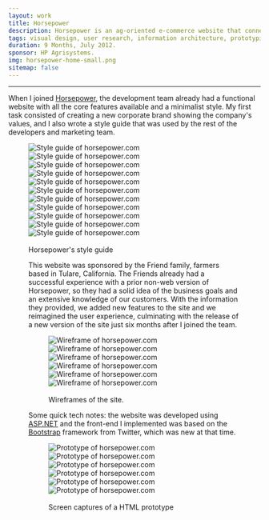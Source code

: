 ```yaml
---
layout: work
title: Horsepower
description: Horsepower is an ag-oriented e-commerce website that connects farmers and buyers.
tags: visual design, user research, information architecture, prototyping, front-end development.
duration: 9 Months, July 2012.
sponsor: HP Agrisystems.
img: horsepower-home-small.png
sitemap: false
---
```

<script src="/flickity.js"></script>
<hr>
<p>When I joined <a href="http://www.horsepower.com">Horsepower</a>, the development team already had a functional website with all the core features available and a minimalist style. My first task consisted of creating a new corporate brand showing the company's values, and I also wrote a style guide that was used by the rest of the developers and marketing team.</p>
<figure>
  <div class="carousel" data-flickity='{ "imagesLoaded": true, "percentPosition": false }'>
    <img src="/images/hp_styleguide1.png" alt="Style guide of horsepower.com">
    <img src="/images/hp_styleguide2.png" alt="Style guide of horsepower.com">
    <img src="/images/hp_styleguide3.png" alt="Style guide of horsepower.com">
    <img src="/images/hp_styleguide4.png" alt="Style guide of horsepower.com">
    <img src="/images/hp_styleguide5.png" alt="Style guide of horsepower.com">
    <img src="/images/hp_styleguide6.png" alt="Style guide of horsepower.com">
    <img src="/images/hp_styleguide7.png" alt="Style guide of horsepower.com">
    <img src="/images/hp_styleguide8.png" alt="Style guide of horsepower.com">
    <img src="/images/hp_styleguide9.png" alt="Style guide of horsepower.com">
    <img src="/images/hp_styleguide10.png" alt="Style guide of horsepower.com">
    <img src="/images/hp_styleguide11.png" alt="Style guide of horsepower.com">
  </div>
  <br>
  <figcaption>Horsepower's style guide</figcaption>
<p>This website was sponsored by the Friend family, farmers based in Tulare, California. The Friends already had a successful experience with a prior non-web version of Horsepower, so they had a solid idea of the business goals and an extensive knowledge of our customers. With the information they provided, we added new features to the site and we reimagined the user experience, culminating with the release of a new version of the site just six months after I joined the team.</p>
<figure>
  <div class="carousel" data-flickity='{ "imagesLoaded": true, "percentPosition": false }'>
    <img src="/images/hp_wire1.png" alt="Wireframe of horsepower.com">
    <img src="/images/hp_wire2.png" alt="Wireframe of horsepower.com">
    <img src="/images/hp_wire3.png" alt="Wireframe of horsepower.com">
    <img src="/images/hp_wire4.png" alt="Wireframe of horsepower.com">
    <img src="/images/hp_wire5.png" alt="Wireframe of horsepower.com">
    <img src="/images/hp_wire6.png" alt="Wireframe of horsepower.com">
  </div>
  <br>
  <figcaption>Wireframes of the site.</figcaption>
</figure>
<p>Some quick tech notes: the website was developed using <a href="http://www.asp.net/">ASP.NET</a> and the front-end I implemented was based on the <a href="http://getbootstrap.com/">Bootstrap</a> framework from Twitter, which was new at that time.</p>
<figure>
  <div class="carousel" data-flickity='{ "imagesLoaded": true, "percentPosition": false }'>
    <img src="/images/hp_mock1.png" alt="Prototype of horsepower.com">
    <img src="/images/hp_mock2.png" alt="Prototype of horsepower.com">
    <img src="/images/hp_mock3.png" alt="Prototype of horsepower.com">
    <img src="/images/hp_mock4.png" alt="Prototype of horsepower.com">
    <img src="/images/hp_mock5.png" alt="Prototype of horsepower.com">
    <img src="/images/hp_mock6.png" alt="Prototype of horsepower.com">
  </div>
  <br>
  <figcaption>Screen captures of a HTML prototype</figcaption>
</figure>

